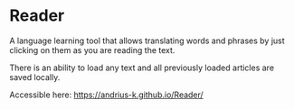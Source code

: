 # Reader

A language learning tool that allows translating words and phrases by just clicking on them as you are reading the text.

There is an ability to load any text and all previously loaded articles are saved locally.

Accessible here: https://andrius-k.github.io/Reader/
